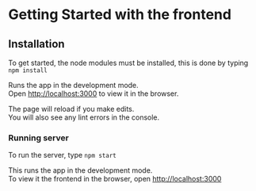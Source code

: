 # Getting Started with the frontend


## Installation

To get started, the node modules must be installed, this is done by typing
`npm install`

Runs the app in the development mode.\
Open [http://localhost:3000](http://localhost:3000) to view it in the browser.

The page will reload if you make edits.\
You will also see any lint errors in the console.

### Running server 

To run the server, type
`npm start`

This runs the app in the development mode.\
To view it the frontend in the browser, open [http://localhost:3000](http://localhost:3000) 

